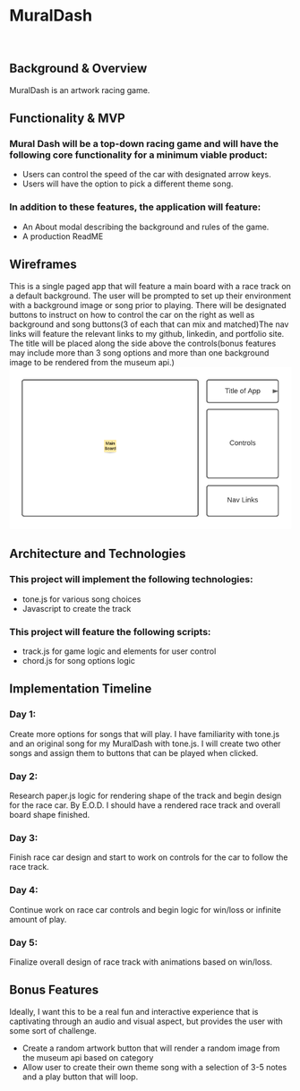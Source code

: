 
<body>
  <h1> MuralDash</h1>

  <br/>
  
  <h2>Background & Overview</h2>
  <p> 
   MuralDash is an artwork racing game.
  </p>
  
  <h2>Functionality & MVP</h2>
  <p>
    <h3>Mural Dash will be a top-down racing game and will have the following core functionality for a minimum viable product:</h3>
    <ul>
      <li> Users can control the speed of the car with designated arrow keys.</li>
      <li> Users will have the option to pick a different theme song.</li>
     </ul>
  </p>
  
  <p>
    <h3>In addition to these features, the application will feature:</h3>
    <ul>
      <li> An About modal describing the background and rules of the game. </li>
      <li> A production ReadME </li>
    </ul>
   </p>
  
  <h2>Wireframes</h2>
  <p>
    This is a single paged app that will feature a main board with a race track on a default background. The user will be prompted to set up their environment with a background image or song prior to playing. There will be designated buttons to instruct on how to control the car on the right as well as background and song buttons(3 of each that can mix and matched)The nav links will feature the relevant links to my github, linkedin, and portfolio site. The title will be placed along the side above the controls(bonus features may include more than 3 song options and more than one background image to be rendered from the museum api.)
  <br/>
    <img src="src/images/mural_melody_wireframe.png" width="700px">
  </p>
  
  <h2>Architecture and Technologies</h2>
  
  <p>
    <h3> This project will implement the following technologies:</h3>
      <ul>
        <li>tone.js for various song choices</li>
        <li>Javascript to create the track</li>
      </ul>
      <h3> This project will feature the following scripts:</h3>
      <ul>
        <li>track.js for game logic and elements for user control</li>
        <li>chord.js for song options logic </li>
      </ul>
  </p>
  
  <h2>Implementation Timeline</h2>
    <h3> Day 1: </h3>
      <p>
        Create more options for songs that will play. I have familiarity with tone.js and an original song for my MuralDash with tone.js. I will create two other songs and assign them to buttons that can be played when clicked.
       </p>
    <h3> Day 2: </h3>
      <p> Research paper.js logic for rendering shape of the track and begin design for the race car. By E.O.D. I should have a rendered race track and overall board shape finished.
      </p>
     <h3> Day 3: </h3>
     <p> Finish race car design and start to work on controls for the car to follow the race track.</p>
     <h3> Day 4: </h3>
     <p> Continue work on race car controls and begin logic for win/loss or infinite amount of play.</p>
     <h3> Day 5: </h3>
     <p> Finalize overall design of race track with animations based on win/loss.</p>
     
  <h2> Bonus Features </h2>
    Ideally, I want this to be a real fun and interactive experience that is captivating through an audio and visual aspect, but provides the user with some sort of challenge. 
    <p>
      <ul>
        <li>Create a random artwork button that will render a random image from the museum api based on category</li>
        <li>Allow user to create their own theme song with a selection of 3-5 notes and a play button that will loop.</li>
      </ul>
    </p>
</body>
